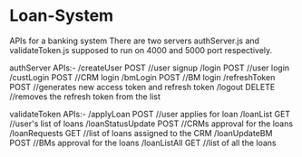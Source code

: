 # Loan-System
APIs for a banking system
There are two servers authServer.js and validateToken.js supposed to run on 4000 and 5000 port respectively.

authServer APIs:-
/createUser POST //user signup
/login POST //user login
/custLogin POST //CRM login
/bmLogin POST //BM login
/refreshToken POST //generates new access token and refresh token
/logout DELETE //removes the refresh token from the list

validateToken APIs:-
/applyLoan POST //user applies for loan
/loanList GET //user's list of loans
/loanStatusUpdate POST //CRMs approval for the loans
/loanRequests GET //list of loans assigned to the CRM
/loanUpdateBM POST //BMs approval for the loans
/loanListAll GET //list of all the loans

